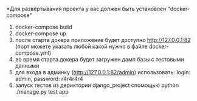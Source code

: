 *Для развёртывания проекта у вас должен быть установлен "docker-compose" 
1) docker-compose build
2) docker-compose up 
3) после старта  докера приложение будет доступно  http://127.0.0.1:82 (порт можете указать любой какой нужно в файле docker-compose.yml)
4) во время старта докера будет загружен дамп базы с тестовыми данными
5) для входа в админку (http://127.0.0.1:82/admin) использовать: login: admin, password: r4r4r4r4
6) запуск тестов из дериктории django_project спомощью python ./manage.py test app